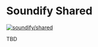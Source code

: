 # Soundify Shared

<a href="https://bundlejs.com/?q=%40soundify%2Fshared">
  <img src="https://deno.bundlejs.com/?q=%40soundify%2Fshared&badge" alt="soundify/shared">
</a>

TBD
